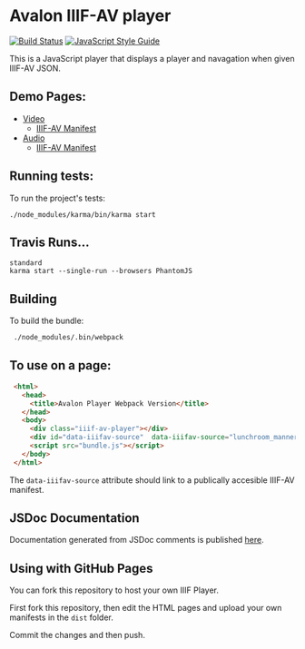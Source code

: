 # Avalon IIIF-AV player 

[![Build Status](https://travis-ci.org/avalonmediasystem/avalon-poc-standalone.svg?branch=master)](https://travis-ci.org/avalonmediasystem/avalon-poc-standalone) [![JavaScript Style Guide](https://img.shields.io/badge/code_style-standard-brightgreen.svg)](https://standardjs.com)


This is a JavaScript player that displays a player and navagation when given IIIF-AV 
JSON. 

## Demo Pages:
- [Video](https://avalonmediasystem.github.io/avalon-poc-standalone/dist/index.html)
  - [IIIF-AV Manifest](https://github.com/avalonmediasystem/avalon-poc-standalone/blob/master/dist/lunchroom_manners_v2.json)
- [Audio](https://avalonmediasystem.github.io/avalon-poc-standalone/dist/audio.html)
  - [IIIF-AV Manifest](https://github.com/avalonmediasystem/avalon-poc-standalone/blob/master/dist/mahler-symphony-3.json)
## Running tests:

To run the project's tests:

```base
./node_modules/karma/bin/karma start

```

## Travis Runs...
```base
standard
karma start --single-run --browsers PhantomJS
```

## Building 

To build the bundle:

```bash
 ./node_modules/.bin/webpack
```

## To use on a page:

```html
 <html>
   <head>
     <title>Avalon Player Webpack Version</title>
   </head>
   <body>
     <div class="iiif-av-player"></div>
     <div id="data-iiifav-source"  data-iiifav-source="lunchroom_manners_v2.json"></div>
     <script src="bundle.js"></script>
   </body>
 </html>
```
The `data-iiifav-source` attribute should link to a publically accesible IIIF-AV manifest.

## JSDoc Documentation

Documentation generated from JSDoc comments is published <a href="https://avalonmediasystem.github.io/avalon-poc-standalone/out/">here</a>. 

## Using with GitHub Pages

You can fork this repository to host your own IIIF Player. 

First fork this repository, then edit the HTML pages and upload your own manifests in the `dist` folder. 

Commit the changes and then push. 
